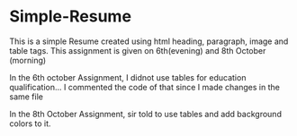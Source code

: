 # Simple-Resume

This is a simple Resume created using html heading, paragraph, image and table tags.
This assignment is given on 6th(evening) and 8th October (morning)

In the 6th october Assignment, I didnot use tables for education qualification... I commented the code of that since I made changes in the same file


In the 8th October Assignment, sir told to use tables and add background colors to it.
